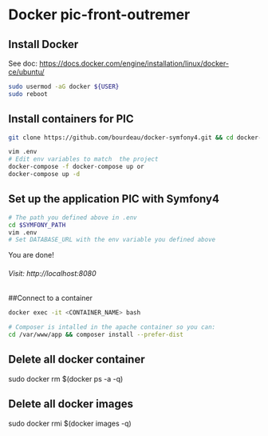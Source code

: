 Docker  pic-front-outremer
==================

## Install Docker

See doc: https://docs.docker.com/engine/installation/linux/docker-ce/ubuntu/

```bash
sudo usermod -aG docker ${USER}
sudo reboot
```

## Install containers for PIC

```bash
git clone https://github.com/bourdeau/docker-symfony4.git && cd docker-symfony4

vim .env
# Edit env variables to match  the project
docker-compose -f docker-compose up or
docker-compose up -d
```

## Set up the  application PIC with Symfony4

```bash
# The path you defined above in .env
cd $SYMFONY_PATH
vim .env
# Set DATABASE_URL with the env variable you defined above
```

You are done!

###### Visit: http://localhost:8080


##Connect to a container

```bash
docker exec -it <CONTAINER_NAME> bash

# Composer is intalled in the apache container so you can:
cd /var/www/app && composer install --prefer-dist

```
## Delete all docker container
sudo docker rm $(docker ps -a -q)

## Delete all docker images
sudo docker rmi $(docker  images -q)
